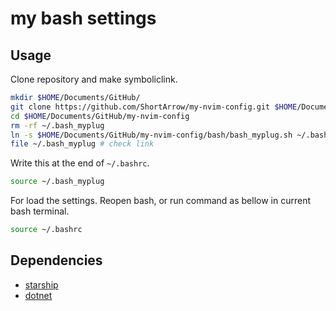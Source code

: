 # my bash settings

## Usage

Clone repository and make symboliclink.

```bash
mkdir $HOME/Documents/GitHub/
git clone https://github.com/ShortArrow/my-nvim-config.git $HOME/Documents/GitHub/my-nvim-config
cd $HOME/Documents/GitHub/my-nvim-config
rm -rf ~/.bash_myplug
ln -s $HOME/Documents/GitHub/my-nvim-config/bash/bash_myplug.sh ~/.bash_myplug # caution! Don't needs slash at last.
file ~/.bash_myplug # check link
```

Write this at the end of `~/.bashrc`.

```bash
source ~/.bash_myplug
```

For load the settings. Reopen bash, or run command as bellow in current bash terminal.

```bash
source ~/.bashrc
```

## Dependencies

- [starship](starship.rs)
- [dotnet](https://docs.microsoft.com/ja-jp/dotnet/core/install/)
